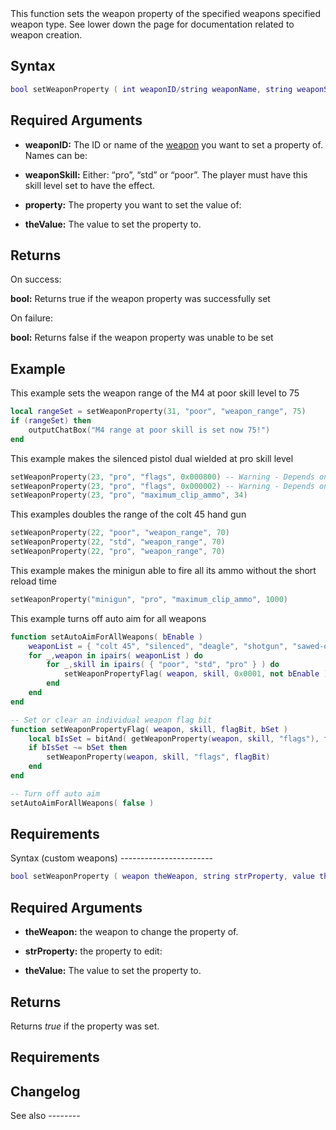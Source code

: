 <section name="setWeaponProperty" class="server" show="true">
This function sets the weapon property of the specified weapons specified weapon type. See lower down the page for documentation related to weapon creation.

Syntax
------

``` lua
bool setWeaponProperty ( int weaponID/string weaponName, string weaponSkill, string property, int/float theValue )
```

Required Arguments
------------------

-   **weaponID:** The ID or name of the [weapon](/Weapons.md "wikilink") you want to set a property of. Names can be:

-   **weaponSkill:** Either: “pro”, “std” or “poor”. The player must have this skill level set to have the effect.
-   **property:** The property you want to set the value of:

-   **theValue:** The value to set the property to.

Returns
-------

On success:

**bool:** Returns true if the weapon property was successfully set

On failure:

**bool:** Returns false if the weapon property was unable to be set

Example
-------

This example sets the weapon range of the M4 at poor skill level to 75

``` lua
local rangeSet = setWeaponProperty(31, "poor", "weapon_range", 75)
if (rangeSet) then
    outputChatBox("M4 range at poor skill is set now 75!")
end
```

This example makes the silenced pistol dual wielded at pro skill level

``` lua
setWeaponProperty(23, "pro", "flags", 0x000800) -- Warning - Depends on the current flag setting
setWeaponProperty(23, "pro", "flags", 0x000002) -- Warning - Depends on the current flag setting
setWeaponProperty(23, "pro", "maximum_clip_ammo", 34)
```

This examples doubles the range of the colt 45 hand gun

``` lua
setWeaponProperty(22, "poor", "weapon_range", 70)
setWeaponProperty(22, "std", "weapon_range", 70)
setWeaponProperty(22, "pro", "weapon_range", 70)
```

This example makes the minigun able to fire all its ammo without the short reload time

``` lua
setWeaponProperty("minigun", "pro", "maximum_clip_ammo", 1000)
```

This example turns off auto aim for all weapons

``` lua
function setAutoAimForAllWeapons( bEnable )
    weaponList = { "colt 45", "silenced", "deagle", "shotgun", "sawed-off", "combat shotgun", "uzi", "mp5", "ak-47", "m4", "tec-9", "rifle", "sniper", "minigun" }
    for _,weapon in ipairs( weaponList ) do
        for _,skill in ipairs( { "poor", "std", "pro" } ) do
            setWeaponPropertyFlag( weapon, skill, 0x0001, not bEnable )
        end
    end
end

-- Set or clear an individual weapon flag bit
function setWeaponPropertyFlag( weapon, skill, flagBit, bSet )
    local bIsSet = bitAnd( getWeaponProperty(weapon, skill, "flags"), flagBit ) ~= 0
    if bIsSet ~= bSet then
        setWeaponProperty(weapon, skill, "flags", flagBit)
    end
end

-- Turn off auto aim
setAutoAimForAllWeapons( false )
```

Requirements
------------

</section>
<section name="setWeaponProperty" class="client" show="true">
Syntax (custom weapons)
-----------------------

``` lua
bool setWeaponProperty ( weapon theWeapon, string strProperty, value theValue )
```

Required Arguments
------------------

-   **theWeapon:** the weapon to change the property of.
-   **strProperty:** the property to edit:

-   **theValue:** The value to set the property to.

Returns
-------

Returns *true* if the property was set.

Requirements
------------

Changelog
---------

</section>
See also
--------
